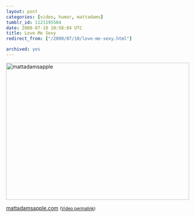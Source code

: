 ```yaml
---
layout: post
categories: [video, humor, mattadams]
tumblr_id: 1121195504  
date: 2008-07-10 10:58:04 UTC
title: Love Me Sexy
redirect_from: ["/2008/07/10/love-me-sexy.html"]

archived: yes
---
```


<a href="http://mattadamsapple.com/"><img src="/attachments/2008/07/mattadamsapple.jpg" alt="mattadamsapple" width="500" height="375" class="alignnone size-full wp-image-520" /></a>

<a href="http://mattadamsapple.com/">mattadamsapple.com</a> <small>(<a href="http://www.youtube.com/watch?v=NJRMH3kq-kI">Video permalink</a>)</small>
